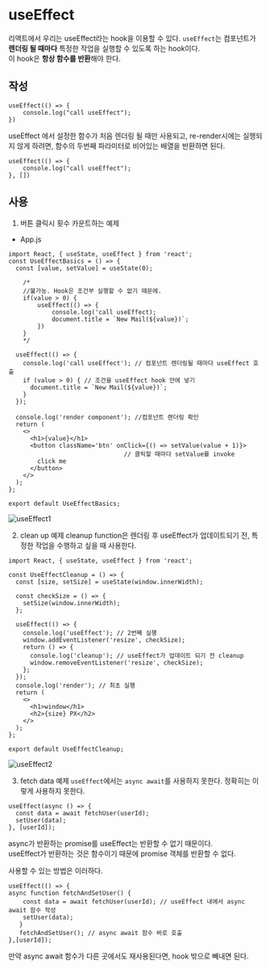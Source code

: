 # useEffect
리액트에서 우리는 useEffect라는 hook을 이용할 수 있다.    `useEffect`는 컴포넌트가 **렌더링 될 때마다** 특정한 작업을 실행할 수 있도록 하는 hook이다.    
이 hook은 **항상 함수를 반환**해야 한다. 

## 작성
```
useEffect(() => {
    console.log("call useEffect");
})
```

useEffect 에서 설정한 함수가 처음 렌더링 될 때만 사용되고, re-render시에는 실행되지 않게 하려면, 함수의 두번째 파라미터로 비어있는 배열을 반환하면 된다. 
```
useEffect(() => {
    console.log("call useEffect");
}, [])
```

## 사용
1. 버튼 클릭시 횟수 카운트하는 예제

* App.js
```
import React, { useState, useEffect } from 'react';
const UseEffectBasics = () => {
  const [value, setValue] = useState(0);

    /*
    //불가능. Hook은 조건부 실행할 수 없기 때문에.
    if(value > 0) {
        useEffect(() => {
            console.log('call useEffect);
            document.title = `New Mail(${value})`; 
        })
    }
    */

  useEffect(() => {
    console.log('call useEffect'); // 컴포넌트 렌더링될 때마다 useEffect 호출
    if (value > 0) { // 조건을 useEffect hook 안에 넣기
      document.title = `New Mail(${value})`;
    }
  });

  console.log('render component'); //컴포넌트 랜더링 확인
  return (
    <>
      <h1>{value}</h1>
      <button className='btn' onClick={() => setValue(value + 1)}>
                                // 클릭할 때마다 setValue를 invoke
        click me
      </button>
    </>
  );
};

export default UseEffectBasics;
```
![useEffect1](https://user-images.githubusercontent.com/76241233/121053166-084bce00-c7f6-11eb-8b5b-a18770201c46.gif)


2. clean up 예제
cleanup function은 렌더링 후 useEffect가 업데이트되기 전, 특정한 작업을 수행하고 싶을 때 사용한다.   

```
import React, { useState, useEffect } from 'react';

const UseEffectCleanup = () => {
  const [size, setSize] = useState(window.innerWidth);

  const checkSize = () => {
    setSize(window.innerWidth);
  };

  useEffect(() => {
    console.log('useEffect'); // 2번째 실행
    window.addEventListener('resize', checkSize);
    return () => {
      console.log('cleanup'); // useEffect가 업데이트 되기 전 cleanup
      window.removeEventListener('resize', checkSize);
    };
  });
  console.log('render'); // 최초 실행
  return (
    <>
      <h1>window</h1>
      <h2>{size} PX</h2>
    </>
  );
};

export default UseEffectCleanup;
```
![useEffect2](https://user-images.githubusercontent.com/76241233/121201413-799b8780-c8af-11eb-859d-b30154330deb.gif)

3. fetch data 예제
`useEffect`에서는 `async await`를 사용하지 못한다. 정확히는 이렇게 사용하지 못한다.   
```
useEffect(async () => {
  const data = await fetchUser(userId);
  setUser(data);
}, [userId]);
```
async가 반환하는 promise를 useEffect는 반환할 수 없기 때문이다.    
useEffect가 반환하는 것은 함수이기 때문에 promise 객체를 반환할 수 없다. 

사용할 수 있는 방법은 이러하다.   

```
useEffect(() => {
async function fetchAndSetUser() { 
	const data = await fetchUser(userId); // useEffect 내에서 async await 함수 작성
	setUser(data);
   }
   fetchAndSetUser(); // async await 함수 바로 호출
},[userId]);
```

만약  async await 함수가 다른 곳에서도 재사용된다면, hook 밖으로 빼내면 된다.    

